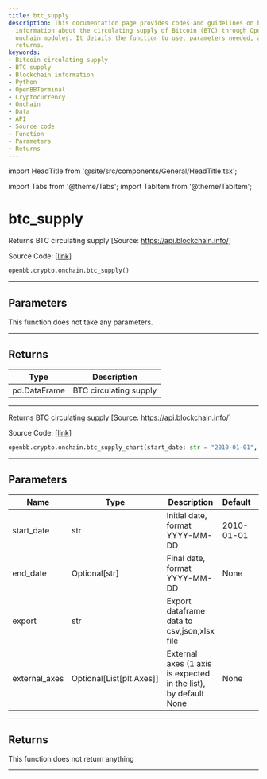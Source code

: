 ```yaml
---
title: btc_supply
description: This documentation page provides codes and guidelines on how to obtain
  information about the circulating supply of Bitcoin (BTC) through OpenBBTerminal's
  onchain modules. It details the function to use, parameters needed, and the expected
  returns.
keywords:
- Bitcoin circulating supply
- BTC supply
- Blockchain information
- Python
- OpenBBTerminal
- Cryptocurrency
- Onchain
- Data
- API
- Source code
- Function
- Parameters
- Returns
---
```


import HeadTitle from '@site/src/components/General/HeadTitle.tsx';

<HeadTitle title="btc_supply - Onchain - Crypto - Reference | OpenBB SDK Docs" />

import Tabs from '@theme/Tabs';
import TabItem from '@theme/TabItem';

# btc_supply

<Tabs>
<TabItem value="model" label="Model" default>

Returns BTC circulating supply [Source: https://api.blockchain.info/]

Source Code: [[link](https://github.com/OpenBB-finance/OpenBBTerminal/tree/main/openbb_terminal/cryptocurrency/onchain/blockchain_model.py#L43)]

```python
openbb.crypto.onchain.btc_supply()
```

---

## Parameters

This function does not take any parameters.

---

## Returns

| Type | Description |
| ---- | ----------- |
| pd.DataFrame | BTC circulating supply |
---

</TabItem>
<TabItem value="view" label="Chart">

Returns BTC circulating supply [Source: https://api.blockchain.info/]

Source Code: [[link](https://github.com/OpenBB-finance/OpenBBTerminal/tree/main/openbb_terminal/cryptocurrency/onchain/blockchain_view.py#L28)]

```python
openbb.crypto.onchain.btc_supply_chart(start_date: str = "2010-01-01", end_date: Optional[str] = None, export: str = "", external_axes: Optional[List[matplotlib.axes._axes.Axes]] = None)
```

---

## Parameters

| Name | Type | Description | Default | Optional |
| ---- | ---- | ----------- | ------- | -------- |
| start_date | str | Initial date, format YYYY-MM-DD | 2010-01-01 | True |
| end_date | Optional[str] | Final date, format YYYY-MM-DD | None | True |
| export | str | Export dataframe data to csv,json,xlsx file |  | True |
| external_axes | Optional[List[plt.Axes]] | External axes (1 axis is expected in the list), by default None | None | True |


---

## Returns

This function does not return anything

---

</TabItem>
</Tabs>
